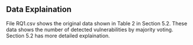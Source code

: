 ## Data Explaination
File RQ1.csv shows the original data shown in Table 2 in Section 5.2. These data shows the number
of detected vulnerabilities by majority voting. Section 5.2 has more detailed explaination.